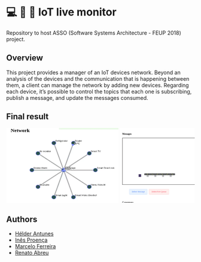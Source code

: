 # :computer: :movie_camera: :mag_right: IoT live monitor

Repository to host ASSO (Software Systems Architecture - FEUP 2018) project.

## Overview

This project provides a manager of an IoT devices network. Beyond an analysis of the devices and the communication that is happening between them, a client can manage the network by adding new devices. Regarding each device, it’s possible to control the topics that each one is subscribing, publish a message, and update the messages consumed.

## Final result
<img src="doc/network.gif" width="300" height="200" /> <img src="doc/queue-animation.gif" width="200" height="200" />

## Authors
* [Hélder Antunes](https://github.com/HelderAntunes)
* [Inês Proença](https://github.com/inesfproenca)
* [Marcelo Ferreira](https://github.com/mferreira96)
* [Renato Abreu](https://github.com/renatoabreu11)
